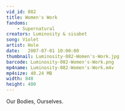 ```yaml
---
vid_id: 082
title: Women's Work
fandoms:
    - Supernatural
creators: Luminosity & sisabet
song: Violet
artist: Hole
date:   2007-07-01 10:00:00
thumbnail: Luminosity-082-Women's-Work.jpg
barcode: Luminosity-082-Women's-Work.png
mp4name: Luminosity-082-Women's-Work.m4v
mp4size: 40.24 MB
width: 848
height: 480
---
```


Our Bodies, Ourselves.
